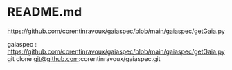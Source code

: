 # README.md

https://github.com/corentinravoux/gaiaspec/blob/main/gaiaspec/getGaia.py

gaiaspec : https://github.com/corentinravoux/gaiaspec/blob/main/gaiaspec/getGaia.py
git clone git@github.com:corentinravoux/gaiaspec.git

